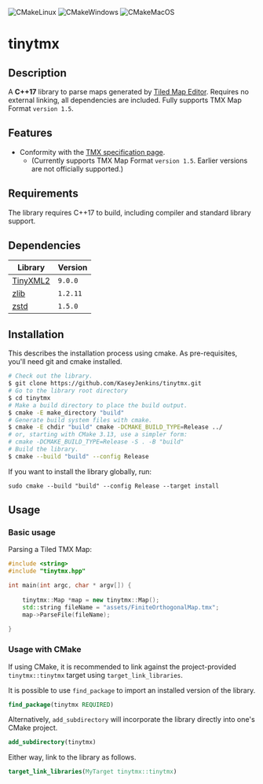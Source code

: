 ![CMakeLinux](https://github.com/KaseyJenkins/tinytmx/actions/workflows/CMakeLinux.yml/badge.svg)
![CMakeWindows](https://github.com/KaseyJenkins/tinytmx/actions/workflows/CMakeWindows.yml/badge.svg)
![CMakeMacOS](https://github.com/KaseyJenkins/tinytmx/actions/workflows/CMakeMacOS.yml/badge.svg)


# tinytmx


## Description


A **C++17** library to parse maps generated by
[Tiled Map Editor](https://github.com/bjorn/tiled/).
Requires no external linking, all dependencies are included. Fully supports TMX Map Format `version 1.5`.


## Features

* Conformity with the [TMX specification page](http://doc.mapeditor.org/en/latest/reference/tmx-map-format/).
    * (Currently supports TMX Map Format `version 1.5`. Earlier versions are not officially supported.)

## Requirements
The library requires C++17 to build, including compiler and standard library support.

## Dependencies

| Library      | Version |
| ----------- | ----------- |
| [TinyXML2](https://github.com/leethomason/tinyxml2)   | `9.0.0`        |
| [zlib](https://github.com/madler/zlib)                |  `1.2.11`      |
| [zstd](https://github.com/facebook/zstd)              | `1.5.0`        |

## Installation

This describes the installation process using cmake. As pre-requisites, you'll need git and cmake installed.

```bash
# Check out the library.
$ git clone https://github.com/KaseyJenkins/tinytmx.git
# Go to the library root directory
$ cd tinytmx
# Make a build directory to place the build output.
$ cmake -E make_directory "build"
# Generate build system files with cmake.
$ cmake -E chdir "build" cmake -DCMAKE_BUILD_TYPE=Release ../
# or, starting with CMake 3.13, use a simpler form:
# cmake -DCMAKE_BUILD_TYPE=Release -S . -B "build"
# Build the library.
$ cmake --build "build" --config Release
```


If you want to install the library globally, run:

```
sudo cmake --build "build" --config Release --target install
```


## Usage
### Basic usage
Parsing a Tiled TMX Map:
```c++
#include <string>
#include "tinytmx.hpp"

int main(int argc, char * argv[]) {
    
    tinytmx::Map *map = new tinytmx::Map();
    std::string fileName = "assets/FiniteOrthogonalMap.tmx";
    map->ParseFile(fileName);
    
}
```
### Usage with CMake

If using CMake, it is recommended to link against the project-provided
`tinytmx::tinytmx` target using `target_link_libraries`.

It is possible to use ```find_package``` to import an installed version of the library.

```cmake
find_package(tinytmx REQUIRED)
```


Alternatively, 
```add_subdirectory``` will incorporate the library directly 
into one's CMake project.
```cmake
add_subdirectory(tinytmx)
```

Either way, link to the library as follows.
```cmake
target_link_libraries(MyTarget tinytmx::tinytmx)
```